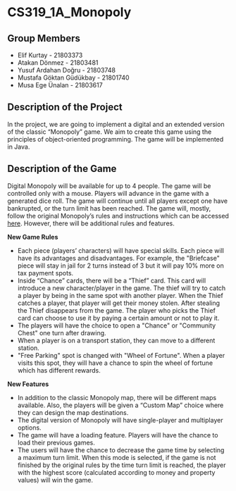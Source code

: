 # CS319_1A_Monopoly

## Group Members

* Elif Kurtay - 21803373
* Atakan Dönmez - 21803481
* Yusuf Ardahan Doğru - 21803748
* Mustafa Göktan Güdükbay - 21801740
* Musa Ege Ünalan - 21803617

## Description of the Project

In the project, we are going to implement a digital and an extended version of the classic “Monopoly” game. We aim to create this game using the principles of object-oriented programming. The game will be implemented in Java.

## Description of the Game

Digital Monopoly will be available for up to 4 people. The game will be controlled only with a mouse. Players will advance in the game with a generated dice roll. The game will continue until all players except one have bankrupted, or the turn limit has been reached. The game will, mostly, follow the original Monopoly’s rules and instructions which can be accessed [here](https://github.com/elifKurtay/CS319_1A_Monopoly/blob/master/documents/Classic%20Monopoly%20Rules). However, there will be additional rules and features.

**New Game Rules**
* Each piece (players’ characters) will have special skills. Each piece will have its advantages and disadvantages. For example, the "Briefcase" piece will stay in jail for 2 turns instead of 3 but it will pay 10% more on tax payment spots. 
* Inside “Chance” cards, there will be a “Thief” card. This card will introduce a new character/player in the game. The thief will try to catch a player by being in the same spot with another player. When the Thief catches a player, that player will get their money stolen. After stealing the Thief disappears from the game. The player who picks the Thief card can choose to use it by paying a certain amount or not to play it.
* The players will have the choice to open a "Chance" or "Community Chest" one turn after drawing.
* When a player is on a transport station, they can move to a different station.
* "Free Parking" spot is changed with "Wheel of Fortune". When a player visits this spot, they will have a chance to spin the wheel of fortune which has different rewards.

**New Features**
* In addition to the classic Monopoly map, there will be different maps available. Also, the players will be given a “Custom Map” choice where they can design the map destinations.
* The digital version of Monopoly will have single-player and multiplayer options. 
* The game will have a loading feature. Players will have the chance to load their previous games.
* The users will have the chance to decrease the game time by selecting a maximum turn limit. When this mode is selected, if the game is not finished by the original rules by the time turn limit is reached, the player with the highest score (calculated according to money and property values) will win the game.

